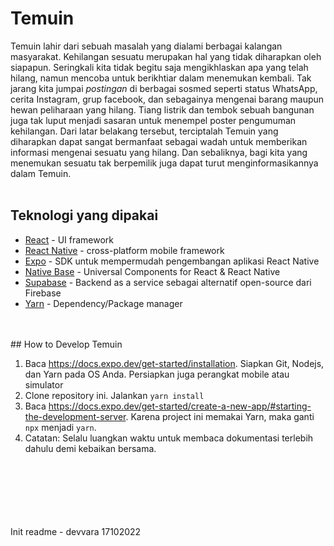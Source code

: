 # Temuin

Temuin lahir dari sebuah masalah yang dialami berbagai kalangan masyarakat. Kehilangan sesuatu merupakan hal yang tidak diharapkan oleh siapapun. Seringkali kita tidak begitu saja mengikhlaskan apa yang telah hilang, namun mencoba untuk berikhtiar dalam menemukan kembali. Tak jarang kita jumpai *postingan* di berbagai sosmed seperti status WhatsApp, cerita Instagram, grup facebook, dan sebagainya mengenai barang maupun hewan peliharaan yang hilang. Tiang listrik dan tembok sebuah bangunan juga tak luput menjadi sasaran untuk menempel poster pengumuman kehilangan. Dari latar belakang tersebut, terciptalah Temuin yang diharapkan dapat sangat bermanfaat sebagai wadah untuk memberikan informasi mengenai sesuatu yang hilang. Dan sebaliknya, bagi kita yang menemukan sesuatu tak berpemilik juga dapat turut menginformasikannya dalam Temuin.
<br />
<br />
## Teknologi yang dipakai

- [React](https://beta.reactjs.org) - UI framework
- [React Native](https://reactnative.dev) - cross-platform mobile framework
- [Expo](https://expo.dev) - SDK untuk mempermudah pengembangan aplikasi React Native
- [Native Base](https://nativebase.io) - Universal Components for React & React Native
- [Supabase](https://supabase.com) - Backend as a service sebagai alternatif open-source dari Firebase
- [Yarn](https://classic.yarnpkg.com) - Dependency/Package manager
<br />
<br />
## How to Develop Temuin

1. Baca https://docs.expo.dev/get-started/installation. Siapkan Git, Nodejs, dan Yarn pada OS Anda. Persiapkan juga perangkat mobile atau simulator
2. Clone repository ini. Jalankan `yarn install`
3. Baca https://docs.expo.dev/get-started/create-a-new-app/#starting-the-development-server. Karena project ini memakai Yarn, maka ganti `npx` menjadi `yarn`.
4. Catatan: Selalu luangkan waktu untuk membaca dokumentasi terlebih dahulu demi kebaikan bersama.
<br>
<br>
<br>
<br>
<br>
<br>
Init readme - devvara 17102022